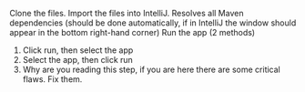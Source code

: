 Clone the files.
Import the files into IntelliJ.
Resolves all Maven dependencies (should be done automatically, if in IntelliJ the window should appear in the bottom right-hand corner)
Run the app (2 methods)
  1. Click run, then select the app
  2. Select the app, then click run
  3. Why are you reading this step, if you are here there are some critical flaws. Fix them.
